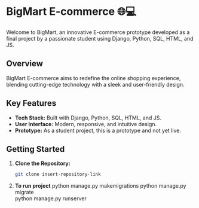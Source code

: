 # BigMart E-commerce 🌐💻

Welcome to BigMart, an innovative E-commerce prototype developed as a final project by a passionate student using Django, Python, SQL, HTML, and JS.

## Overview

BigMart E-commerce aims to redefine the online shopping experience, blending cutting-edge technology with a sleek and user-friendly design.

## Key Features

- **Tech Stack:** Built with Django, Python, SQL, HTML, and JS.
- **User Interface:** Modern, responsive, and intuitive design.
- **Prototype:** As a student project, this is a prototype and not yet live.
  
## Getting Started

1. **Clone the Repository:**
   ```bash
   git clone insert-repository-link
2.  **To run project**
    python manage.py makemigrations
    python manage.py migrate  
    python manage.py runserver

 
